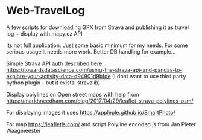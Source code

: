 # Web-TravelLog
A few scripts for downloading GPX from Strava and publishing it as travel log + display with mapy.cz API

Its not full application. Just some basic minimum for my needs. For some serious usage it needs more work. Better DB handling for example...

Simple Strava API auth described here: https://towardsdatascience.com/using-the-strava-api-and-pandas-to-explore-your-activity-data-d94901d9bfde
(I dont want to use third party python plugin - but it exists: stravalib)

Display polylines on Open street maps with help from https://markhneedham.com/blog/2017/04/29/leaflet-strava-polylines-osm/

For displaying images it uses https://appleple.github.io/SmartPhoto/

For map https://leafletjs.com/ and script Polyline.encoded.js from Jan Pieter Waagmeester
